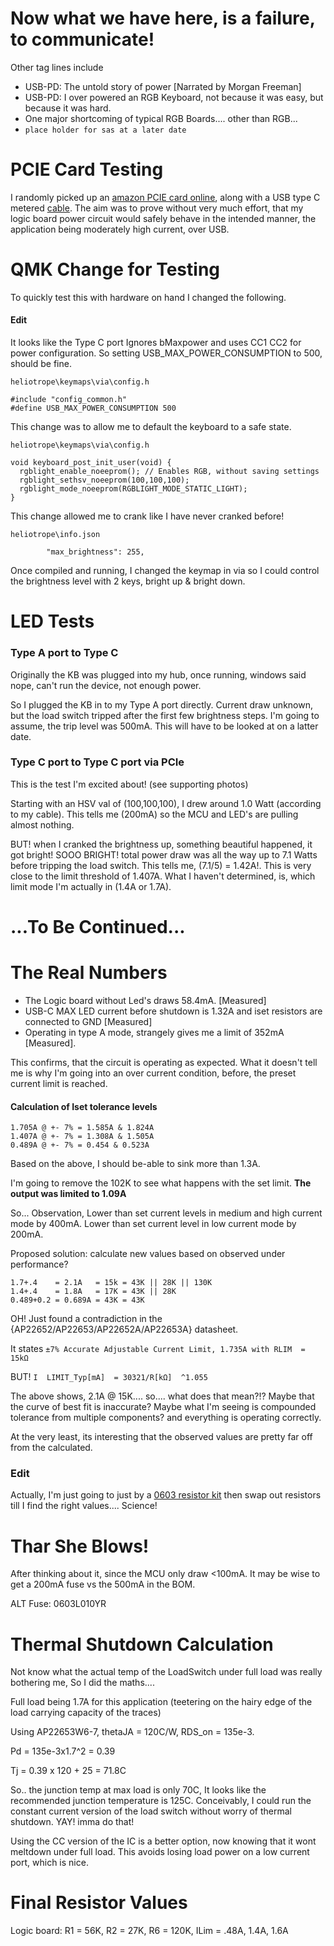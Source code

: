 

# Now what we have here, is a failure, to communicate!
Other tag lines include
* USB-PD: The untold story of power [Narrated by Morgan Freeman]
* USB-PD: I over powered an RGB Keyboard, not because it was easy, but because it was hard.
* One major shortcoming of typical RGB Boards.... other than RGB...
* ```place holder for sas at a later date```

# PCIE Card Testing

I randomly picked up an [amazon PCIE card online](https://www.amazon.com/dp/B08T6FCF9S), along with a USB type C metered [cable](https://www.amazon.com/dp/B09D7F9MQ3). The aim was to prove without very much effort, that my logic board power circuit would safely behave in the intended manner, the application being moderately high current, over USB.

# QMK Change for Testing

To quickly test this with hardware on hand I changed the following.

#### Edit
It looks like the Type C port Ignores bMaxpower and uses CC1 CC2 for power configuration. So setting  USB_MAX_POWER_CONSUMPTION to 500, should be fine.

```
heliotrope\keymaps\via\config.h

#include "config_common.h"
#define USB_MAX_POWER_CONSUMPTION 500
```

This change was to allow me to default the keyboard to a safe state.

```
heliotrope\keymaps\via\config.h

void keyboard_post_init_user(void) {
  rgblight_enable_noeeprom(); // Enables RGB, without saving settings
  rgblight_sethsv_noeeprom(100,100,100);
  rgblight_mode_noeeprom(RGBLIGHT_MODE_STATIC_LIGHT);
}
```

This change allowed me to crank like I have never cranked before!

```
heliotrope\info.json

		"max_brightness": 255,
```

Once compiled and running, I changed the keymap in via so I could control the brightness level with 2 keys, bright up & bright down.

# LED Tests

### Type A port to Type C

Originally the KB was plugged into my hub, once running, windows said nope, can't run the device, not enough power.

So I plugged the KB in to my Type A port directly. Current draw unknown, but the load switch tripped after the first few brightness steps. I'm going to assume, the trip level was 500mA. This will have to be looked at on a latter date.

### Type C port to Type C port via PCIe

This is the test I'm excited about! (see supporting photos)

Starting with an HSV val of (100,100,100), I drew around 1.0 Watt (according to my cable). This tells me (200mA) so the MCU and LED's are pulling almost nothing.

BUT! when I cranked the brightness up, something beautiful happened, it got bright! SOOO BRIGHT! total power draw was all the way up to 7.1 Watts before tripping the load switch. This tells me, (7.1/5) = 1.42A!. This is very close to the limit threshold of 1.407A. What I haven't determined, is, which limit mode I'm actually in (1.4A or 1.7A).

# ...To Be Continued... 

# The Real Numbers
* The Logic board without Led's draws 58.4mA. [Measured]
* USB-C MAX LED current before shutdown is 1.32A and iset resistors are connected to GND [Measured]
* Operating in type A mode, strangely gives me a limit of 352mA [Measured].

This confirms, that the circuit is operating as expected. What it doesn't tell me is why I'm going into an over current condition, before, the preset current limit is reached.

#### Calculation of Iset tolerance levels 
```
1.705A @ +- 7% = 1.585A & 1.824A
1.407A @ +- 7% = 1.308A & 1.505A
0.489A @ +- 7% = 0.454 & 0.523A
```
Based on the above, I should be-able to sink more than 1.3A. 

I'm going to remove the 102K to see what happens with the set limit. **The output was limited to 1.09A**

So... Observation, Lower than set current levels in medium and high current mode by 400mA. Lower than set current level in low current mode by 200mA.

Proposed solution: calculate new values based on observed under performance? 

```
1.7+.4    = 2.1A   = 15k = 43K || 28K || 130K
1.4+.4    = 1.8A   = 17K = 43K || 28K
0.489+0.2 = 0.689A = 43K = 43K
```

OH! Just found a contradiction in the {AP22652/AP22653/AP22652A/AP22653A} datasheet.

It states ```±7% Accurate Adjustable Current Limit, 1.735A with RLIM  = 15kΩ```

BUT! ```I  LIMIT_Typ[mA]  = 30321/R[kΩ]  ^1.055```

The above shows, 2.1A @ 15K.... so.... what does that mean?!? Maybe that the curve of best fit is inaccurate? Maybe what I'm seeing is compounded tolerance from multiple components? and everything is operating correctly.

At the very least, its interesting that the observed values are pretty far off from the calculated.

### Edit
Actually, I'm just going to just by a [0603 resistor kit](https://www.amazon.com/dp/B013B5587K) then swap out resistors till I find the right values.... Science!

# Thar She Blows!
After thinking about it, since the MCU only draw <100mA. It may be wise to get a 200mA fuse vs the 500mA in the BOM.

ALT Fuse: 0603L010YR

# Thermal Shutdown Calculation
Not know what the actual temp of the LoadSwitch under full load was really bothering me, So I did the maths....

Full load being 1.7A for this application (teetering on the hairy edge of the load carrying capacity of the traces)

Using AP22653W6-7, thetaJA = 120C/W, RDS_on = 135e-3.

Pd = 135e-3x1.7^2 = 0.39

Tj = 0.39 x 120 + 25 = 71.8C

So.. the junction temp at max load is only 70C, It looks like the recommended junction temperature is 125C. Conceivably, I could run the constant current version of the load switch without worry of thermal shutdown. YAY! imma do that!

Using the CC version of the IC is a better option, now knowing that it wont meltdown under full load. This avoids losing load power on a low current port, which is nice.

# Final Resistor Values 

Logic board: R1 = 56K, R2 = 27K, R6 = 120K, ILim = .48A, 1.4A, 1.6A